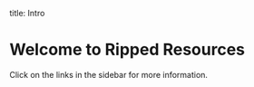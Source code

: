 title: Intro

# Welcome to Ripped Resources

Click on the links in the sidebar for more information.


